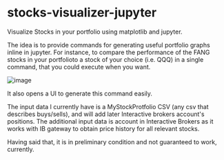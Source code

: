 # stocks-visualizer-jupyter
Visualize Stocks in your portfolio using matplotlib and jupyter. 

The idea is to provide commands for generating useful portfolio graphs inline in jupyter. 
For instance, to compare the performance of the FANG stocks in your portfolioto a stock of your choice (i.e. QQQ) in a single command, that you could execute when you want.


![image](https://user-images.githubusercontent.com/72234965/134785971-c3199e48-690e-4ddd-8bb6-3b023f694c8d.png)

It also opens a UI to generate this command easily. 

The input data I currently have is a MyStockProtfolio CSV (any csv that describes buys/sells), and will add later  Interactive brokers account's positions. 
The additional input data is account in Interactive Brokers as it works with IB gateway to obtain price history for all relevant stocks. 

Having said that, it is in preliminary condition and not guaranteed to work, currently. 


